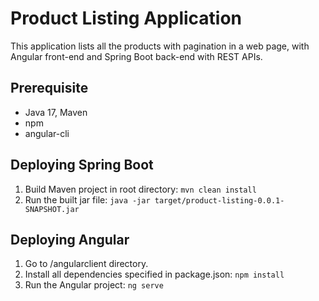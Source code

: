 # Product Listing Application

This application lists all the products with pagination in a web page, with Angular front-end and Spring Boot back-end with REST APIs.

## Prerequisite

- Java 17, Maven
- npm
- angular-cli

## Deploying Spring Boot

1. Build Maven project in root directory:
`mvn clean install`
2. Run the built jar file:
`java -jar target/product-listing-0.0.1-SNAPSHOT.jar`

## Deploying Angular

1. Go to /angularclient directory.
2. Install all dependencies specified in package.json:
`npm install`
3. Run the Angular project:
`ng serve`
